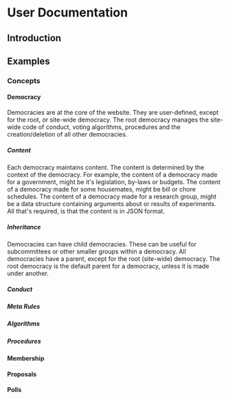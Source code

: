 # User Documentation

## Introduction
## Examples





### Concepts
#### Democracy
Democracies are at the core of the website. They are user-defined, except for the root, or site-wide democracy. The root democracy manages the site-wide code of conduct, voting algorithms, procedures and the creation/deletion of all other democracies.

##### Content
Each democracy maintains content. The content is determined by the context of the democracy. For example, the content of a democracy made for a government, might be it's legislation, by-laws or budgets. The content of a democracy made for some housemates, might be bill or chore schedules. The content of a democracy made for a research group, might be a data structure containing arguments about or results of experiments. All that's required, is that the content is in JSON format.

##### Inheritance
Democracies can have child democracies. These can be useful for subcommittees or other smaller groups within a democracy. All democracies have a parent, except for the root (site-wide) democracy. The root democracy is the default parent for a democracy, unless it is made under another.

##### Conduct


##### Meta Rules
##### Algorithms
##### Procedures
#### Membership
#### Proposals
#### Polls

